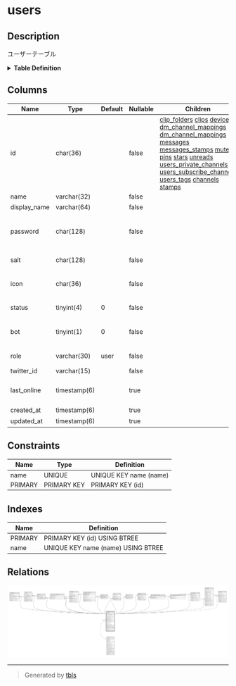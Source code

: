 # users

## Description

ユーザーテーブル

<details>
<summary><strong>Table Definition</strong></summary>

```sql
CREATE TABLE `users` (
  `id` char(36) NOT NULL,
  `name` varchar(32) NOT NULL,
  `display_name` varchar(64) NOT NULL DEFAULT '',
  `password` char(128) NOT NULL DEFAULT '',
  `salt` char(128) NOT NULL DEFAULT '',
  `icon` char(36) NOT NULL,
  `status` tinyint(4) NOT NULL DEFAULT '0',
  `bot` tinyint(1) NOT NULL DEFAULT '0',
  `role` varchar(30) NOT NULL DEFAULT 'user',
  `twitter_id` varchar(15) NOT NULL DEFAULT '',
  `last_online` timestamp(6) NULL DEFAULT NULL,
  `created_at` timestamp(6) NULL DEFAULT NULL,
  `updated_at` timestamp(6) NULL DEFAULT NULL,
  PRIMARY KEY (`id`),
  UNIQUE KEY `name` (`name`)
) ENGINE=InnoDB DEFAULT CHARSET=utf8mb4
```

</details>

## Columns

| Name | Type | Default | Nullable | Children | Parents | Comment |
| ---- | ---- | ------- | -------- | -------- | ------- | ------- |
| id | char(36) |  | false | [clip_folders](clip_folders.md) [clips](clips.md) [devices](devices.md) [dm_channel_mappings](dm_channel_mappings.md) [dm_channel_mappings](dm_channel_mappings.md) [messages](messages.md) [messages_stamps](messages_stamps.md) [mutes](mutes.md) [pins](pins.md) [stars](stars.md) [unreads](unreads.md) [users_private_channels](users_private_channels.md) [users_subscribe_channels](users_subscribe_channels.md) [users_tags](users_tags.md) [channels](channels.md) [stamps](stamps.md) |  | ユーザーUUID |
| name | varchar(32) |  | false |  |  | traP ID |
| display_name | varchar(64) |  | false |  |  | 表示名 |
| password | char(128) |  | false |  |  | ハッシュ化されたパスワード |
| salt | char(128) |  | false |  |  | パスワードソルト |
| icon | char(36) |  | false |  | [files](files.md) | アイコンファイルUUID |
| status | tinyint(4) | 0 | false |  |  | アカウント状態 |
| bot | tinyint(1) | 0 | false |  |  | BOTユーザーかどうか |
| role | varchar(30) | user | false |  |  | ユーザーロール |
| twitter_id | varchar(15) |  | false |  |  | Twitter ID |
| last_online | timestamp(6) |  | true |  |  | 最終オンライン日時 |
| created_at | timestamp(6) |  | true |  |  | 作成日時 |
| updated_at | timestamp(6) |  | true |  |  | 更新日時 |

## Constraints

| Name | Type | Definition |
| ---- | ---- | ---------- |
| name | UNIQUE | UNIQUE KEY name (name) |
| PRIMARY | PRIMARY KEY | PRIMARY KEY (id) |

## Indexes

| Name | Definition |
| ---- | ---------- |
| PRIMARY | PRIMARY KEY (id) USING BTREE |
| name | UNIQUE KEY name (name) USING BTREE |

## Relations

![er](users.svg)

---

> Generated by [tbls](https://github.com/k1LoW/tbls)
